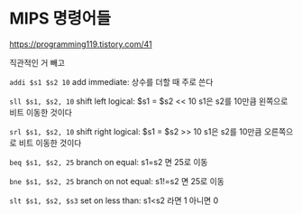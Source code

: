 # MIPS 명령어들

https://programming119.tistory.com/41

직관적인 거 빼고

`addi $s1 $s2 10` add immediate: 상수를 더할 때 주로 쓴다

`sll $s1, $s2, 10` shift left logical: $s1 = $s2 << 10 s1은 s2를 10만큼 왼쪽으로 비트 이동한 것이다

`srl $s1, $s2, 10` shift right logical: $s1 = $s2 >> 10 s1은 s2를 10만큼 오른쪽으로 비트 이동한 것이다



`beq $s1, $s2, 25` branch on equal: s1=s2 면 25로 이동

`bne $s1, $s2, 25` branch on not equal: s1!=s2 면 25로 이동

`slt $s1, $s2, $s3` set on less than: s1<s2 라면 1 아니면 0



  
